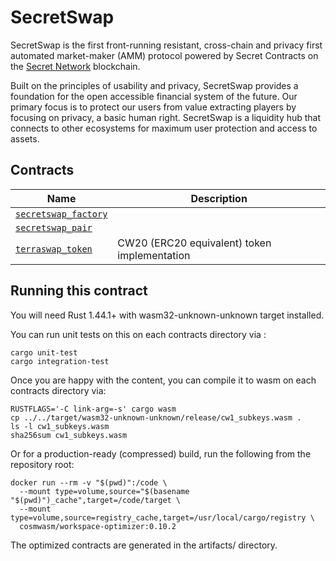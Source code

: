 # SecretSwap

SecretSwap is the first front-running resistant, cross-chain and privacy first automated market-maker (AMM) protocol powered by Secret Contracts on the [Secret Network](https://scrt.network) blockchain.

Built on the principles of usability and privacy, SecretSwap provides a foundation for the open accessible financial system of the future. Our primary focus is to protect our users from value extracting players by focusing on privacy, a basic human right. SecretSwap is a liquidity hub that connects to other ecosystems for maximum user protection and access to assets.

## Contracts

| Name                                               | Description                                  |
| -------------------------------------------------- | -------------------------------------------- |
| [`secretswap_factory`](contracts/secretswap_factory) |                                              |
| [`secretswap_pair`](contracts/secretswap_pair)       |                                              |
| [`terraswap_token`](contracts/terraswap_token)     | CW20 (ERC20 equivalent) token implementation |

## Running this contract

You will need Rust 1.44.1+ with wasm32-unknown-unknown target installed.

You can run unit tests on this on each contracts directory via :

```
cargo unit-test
cargo integration-test
```

Once you are happy with the content, you can compile it to wasm on each contracts directory via:

```
RUSTFLAGS='-C link-arg=-s' cargo wasm
cp ../../target/wasm32-unknown-unknown/release/cw1_subkeys.wasm .
ls -l cw1_subkeys.wasm
sha256sum cw1_subkeys.wasm
```

Or for a production-ready (compressed) build, run the following from the repository root:

```
docker run --rm -v "$(pwd)":/code \
  --mount type=volume,source="$(basename "$(pwd)")_cache",target=/code/target \
  --mount type=volume,source=registry_cache,target=/usr/local/cargo/registry \
  cosmwasm/workspace-optimizer:0.10.2
```

The optimized contracts are generated in the artifacts/ directory.
